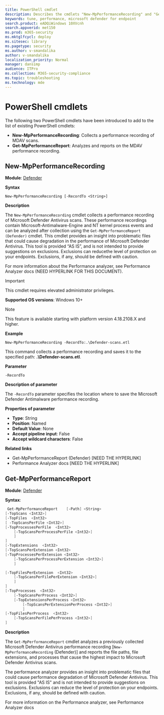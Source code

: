 ```yaml
---
title: PowerShell cmdlet
description: Describes the cmdlets "New-MpPerformanceRecording" and "Get-MpPerformanceReport".
keywords: tune, performance, microsoft defender for endpoint
search.product: eADQiWindows 10XVcnh
search.appverid: met150
ms.prod: m365-security
ms.mktglfcycl: deploy
ms.sitesec: library
ms.pagetype: security
ms.author: v-smandalika
author: v-smandalika
localization_priority: Normal
manager: dansimp
audience: ITPro
ms.collection: M365-security-compliance
ms.topic: troubleshooting
ms.technology: mde
--- 
```


# PowerShell cmdlets

The following two PowerShell cmdlets have been introduced to add to the list of existing PowerShell cmdlets:

- **New-MpPerformanceRecording**: Collects a performance recording of MDAV scans.
- **Get-MpPerformanceReport**: Analyzes and reports on the MDAV performance recording.

## New-MpPerformanceRecording

**Module**: [Defender](/powershell/module/defender)

**Syntax**

`New-MpPerformanceRecording [-RecordTo <String>]`

**Description**

The `New-MpPerformanceRecording` cmdlet collects a performance recording of Microsoft Defender Antivirus scans. These performance recordings contain Microsoft-Antimalware-Engine and NT kernel process events and can be analyzed after collection using the `Get-MpPerformanceReport (Defender)` cmdlet.  This cmdlet provides an insight into problematic files that could cause degradation in the performance of Microsoft Defender Antivirus. This tool is provided “AS IS”, and is not intended to provide suggestions on exclusions. Exclusions can reducethe level of protection on your endpoints. Exclusions, if any, should be defined with caution.

For more information about the Performance analyzer, see Performance Analyzer docs (NEED HYPERLINK FOR THIS DOCUMENT).

> [!IMPORTANT]
> This cmdlet requires elevated administrator privileges.

**Supported OS versions**: Windows 10+

> [!NOTE]
> This feature is available starting with platform version 4.18.2108.X and higher.

**Example**

`New-MpPerformanceRecording -RecordTo:.\Defender-scans.etl`

This command collects a performance recording and saves it to the specified path: **.\Defender-scans.etl**.

**Parameter**

`-RecordTo`

**Description of parameter**

The `-RecordTo` parameter specifies the location where to save the Microsoft Defender Antimalware performance recording.

**Properties of parameter**

- **Type**: String
- **Position**: Named
- **Default Value**: None
- **Accept pipeline input**: False
- **Accept wildcard characters**: False

**Related links**

- Get-MpPerformanceReport (Defender) [NEED THE HYPERLINK]
- Performance Analyzer docs [NEED THE HYPERLINK]

## Get-MpPerformanceReport

**Module**: [Defender](/powershell/module/defender/)

**Syntax**:

```powershell
 Get-MpPerformanceReport    [-Path] <String>
[-TopScans <Int32>]
[-TopFiles  <Int32>
[ -TopScansPerFile <Int32>]
[-TopProcessesPerFile  <Int32>  
	[-TopScansPerProcessPerFile <Int32>]
	]
] 
[-TopExtensions  <Int32>
[-TopScansPerExtension <Int32>
[-TopProcessesPerExtension <Int32>
	[-TopScansPerProcessPerExtension <Int32>]
	]

[-TopFilesPerExtension  <Int32>
	[-TopScansPerFilePerExtension <Int32>]
	]
] 
[-TopProcesses  <Int32>
	[-TopScansPerProcess <Int32>]
	[-TopExtensionsPerProcess <Int32>
		[-TopScansPerExtensionPerProcess <Int32>]
		]
[-TopFilesPerProcess  <Int32>
	[-TopScansPerFilePerProcess <Int32>]
]  
```

**Description**

The `Get-MpPerformanceReport` cmdlet analyzes a previously collected Microsoft Defender Antivirus performance recording [`New-MpPerformanceRecording` (Defender)] and reports the file paths, file extensions, and processes that cause the highest impact to Microsoft Defender Antivirus scans.

The performance analyzer provides an insight into problematic files that could cause performance degradation of Microsoft Defender Antivirus. This tool is provided "AS IS" and is not intended to provide suggestions on exclusions. Exclusions can reduce the level of protection on your endpoints. Exclusions, if any, should be defined with caution.

For more information on the Performance analyzer, see Performance Analyzer docs <NEED THE HYPERLINK>